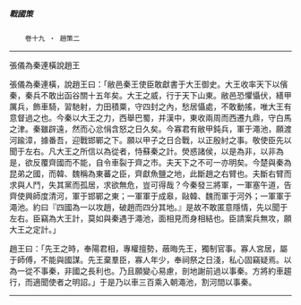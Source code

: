 

##### 戰國策
　　`卷十九 ‧ 趙策二`

* * *

張儀為秦連橫說趙王

張儀為秦連橫，說趙王曰：「敝邑秦王使臣敢獻書于大王御史。大王收率天下以儐秦，秦兵不敢出函谷關十五年矣。大王之威，行于天下山東。敝邑恐懼懾伏，繕甲厲兵，飾車騎，習馳射，力田積粟，守四封之內，愁居懾處，不敢動搖，唯大王有意督過之也。今秦以大王之力，西舉巴蜀，并漢中，東收兩周而西遷九鼎，守白馬之津。秦雖辟遠，然而心忿悁含怒之日久矣。今寡君有敝甲鈍兵，軍于澠池，願渡河踰漳，據番吾，迎戰邯鄲之下。願以甲子之日合戰，以正殷紂之事。敬使臣先以聞于左右。凡大王之所信以為從者，恃蘇秦之計。熒惑諸侯，以是為非，以非為是，欲反覆齊國而不能，自令車裂于齊之市。夫天下之不可一亦明矣。今楚與秦為昆弟之國，而韓、魏稱為東蕃之臣，齊獻魚鹽之地，此斷趙之右臂也。夫斷右臂而求與人鬥，失其黨而孤居，求欲無危，豈可得哉？今秦發三將軍，一軍塞午道，告齊使興師度清河，軍于邯鄲之東；一軍軍于成皋，敺韓、魏而軍于河外；一軍軍于澠池。約曰『四國為一以攻趙，破趙而四分其地。』是故不敢匿意隱情，先以聞于左右。臣竊為大王計，莫如與秦遇于澠池，面相見而身相結也。臣請案兵無攻，願大王之定計。」

趙王曰：「先王之時，奉陽君相，專權擅勢，蔽晦先王，獨制官事。寡人宮居，屬于師傅，不能與國謀。先王棄羣臣，寡人年少，奉祠祭之日淺，私心固竊疑焉。以為一從不事秦，非國之長利也。乃且願變心易慮，剖地謝前過以事秦。方將約車趨行，而適聞使者之明詔。」于是乃以車三百乘入朝澠池，割河間以事秦。

* * *

